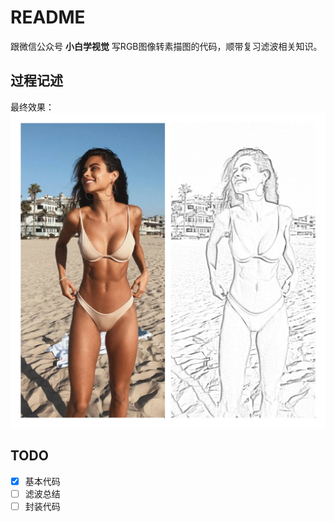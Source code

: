 # README

跟微信公众号 **小白学视觉** 写RGB图像转素描图的代码，顺带复习滤波相关知识。

## 过程记述

最终效果：
![](docs/pic/concate.jpg)

## TODO

- [x] 基本代码
- [ ] 滤波总结
- [ ] 封装代码